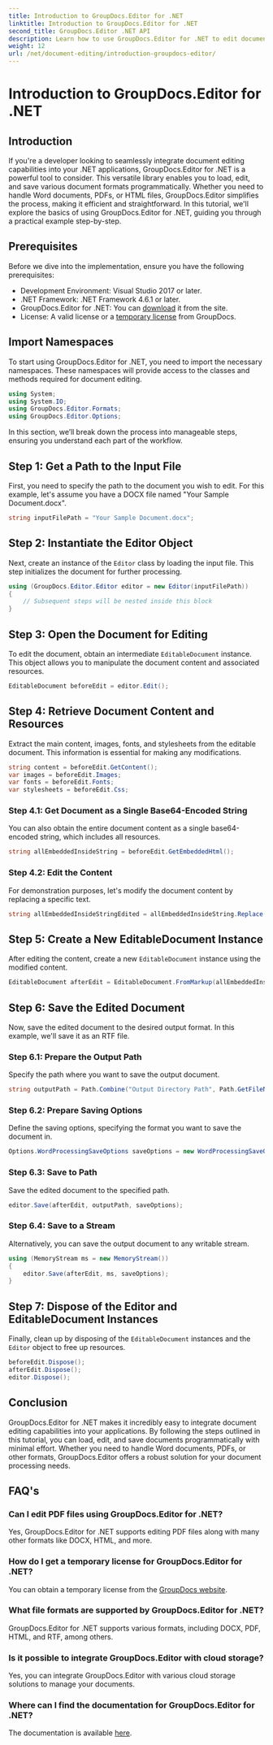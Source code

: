 ```yaml
---
title: Introduction to GroupDocs.Editor for .NET
linktitle: Introduction to GroupDocs.Editor for .NET
second_title: GroupDocs.Editor .NET API
description: Learn how to use GroupDocs.Editor for .NET to edit documents programmatically with this detailed step-by-step guide.
weight: 12
url: /net/document-editing/introduction-groupdocs-editor/
---
```


# Introduction to GroupDocs.Editor for .NET

## Introduction 
If you're a developer looking to seamlessly integrate document editing capabilities into your .NET applications, GroupDocs.Editor for .NET is a powerful tool to consider. This versatile library enables you to load, edit, and save various document formats programmatically. Whether you need to handle Word documents, PDFs, or HTML files, GroupDocs.Editor simplifies the process, making it efficient and straightforward. In this tutorial, we'll explore the basics of using GroupDocs.Editor for .NET, guiding you through a practical example step-by-step.
## Prerequisites
Before we dive into the implementation, ensure you have the following prerequisites:
- Development Environment: Visual Studio 2017 or later.
- .NET Framework: .NET Framework 4.6.1 or later.
- GroupDocs.Editor for .NET: You can [download](https://releases.groupdocs.com/editor/net/) it from the site.
- License: A valid license or a [temporary license](https://purchase.groupdocs.com/temporary-license/) from GroupDocs.
## Import Namespaces
To start using GroupDocs.Editor for .NET, you need to import the necessary namespaces. These namespaces will provide access to the classes and methods required for document editing.
```csharp
using System;
using System.IO;
using GroupDocs.Editor.Formats;
using GroupDocs.Editor.Options;
```

In this section, we’ll break down the process into manageable steps, ensuring you understand each part of the workflow.
## Step 1: Get a Path to the Input File
First, you need to specify the path to the document you wish to edit. For this example, let's assume you have a DOCX file named "Your Sample Document.docx".
```csharp
string inputFilePath = "Your Sample Document.docx";
```
## Step 2: Instantiate the Editor Object
Next, create an instance of the `Editor` class by loading the input file. This step initializes the document for further processing.
```csharp
using (GroupDocs.Editor.Editor editor = new Editor(inputFilePath))
{
    // Subsequent steps will be nested inside this block
}
```
## Step 3: Open the Document for Editing
To edit the document, obtain an intermediate `EditableDocument` instance. This object allows you to manipulate the document content and associated resources.
```csharp
EditableDocument beforeEdit = editor.Edit();
```
## Step 4: Retrieve Document Content and Resources
Extract the main content, images, fonts, and stylesheets from the editable document. This information is essential for making any modifications.
```csharp
string content = beforeEdit.GetContent();
var images = beforeEdit.Images;
var fonts = beforeEdit.Fonts;
var stylesheets = beforeEdit.Css;
```
### Step 4.1: Get Document as a Single Base64-Encoded String
You can also obtain the entire document content as a single base64-encoded string, which includes all resources.
```csharp
string allEmbeddedInsideString = beforeEdit.GetEmbeddedHtml();
```
### Step 4.2: Edit the Content
For demonstration purposes, let's modify the document content by replacing a specific text.
```csharp
string allEmbeddedInsideStringEdited = allEmbeddedInsideString.Replace("Subtitle", "Edited subtitle");
```
## Step 5: Create a New EditableDocument Instance
After editing the content, create a new `EditableDocument` instance using the modified content.
```csharp
EditableDocument afterEdit = EditableDocument.FromMarkup(allEmbeddedInsideStringEdited, null);
```
## Step 6: Save the Edited Document
Now, save the edited document to the desired output format. In this example, we'll save it as an RTF file.
### Step 6.1: Prepare the Output Path
Specify the path where you want to save the output document.
```csharp
string outputPath = Path.Combine("Output Directory Path", Path.GetFileNameWithoutExtension(inputFilePath) + ".rtf");
```
### Step 6.2: Prepare Saving Options
Define the saving options, specifying the format you want to save the document in.
```csharp
Options.WordProcessingSaveOptions saveOptions = new WordProcessingSaveOptions(WordProcessingFormats.Rtf);
```
### Step 6.3: Save to Path
Save the edited document to the specified path.
```csharp
editor.Save(afterEdit, outputPath, saveOptions);
```
### Step 6.4: Save to a Stream
Alternatively, you can save the output document to any writable stream.
```csharp
using (MemoryStream ms = new MemoryStream())
{
    editor.Save(afterEdit, ms, saveOptions);
}
```
## Step 7: Dispose of the Editor and EditableDocument Instances
Finally, clean up by disposing of the `EditableDocument` instances and the `Editor` object to free up resources.
```csharp
beforeEdit.Dispose();
afterEdit.Dispose();
editor.Dispose();
```

## Conclusion
GroupDocs.Editor for .NET makes it incredibly easy to integrate document editing capabilities into your applications. By following the steps outlined in this tutorial, you can load, edit, and save documents programmatically with minimal effort. Whether you need to handle Word documents, PDFs, or other formats, GroupDocs.Editor offers a robust solution for your document processing needs.
## FAQ's
### Can I edit PDF files using GroupDocs.Editor for .NET?
Yes, GroupDocs.Editor for .NET supports editing PDF files along with many other formats like DOCX, HTML, and more.
### How do I get a temporary license for GroupDocs.Editor for .NET?
You can obtain a temporary license from the [GroupDocs website](https://purchase.groupdocs.com/temporary-license/).
### What file formats are supported by GroupDocs.Editor for .NET?
GroupDocs.Editor for .NET supports various formats, including DOCX, PDF, HTML, and RTF, among others.
### Is it possible to integrate GroupDocs.Editor with cloud storage?
Yes, you can integrate GroupDocs.Editor with various cloud storage solutions to manage your documents.
### Where can I find the documentation for GroupDocs.Editor for .NET?
The documentation is available [here](https://tutorials.groupdocs.com/editor/net/).
